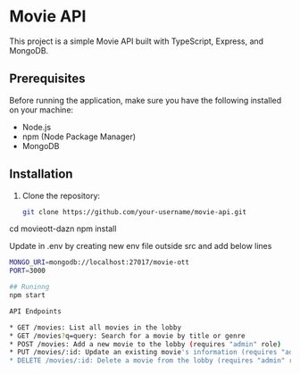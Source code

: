 # Movie API

This project is a simple Movie API built with TypeScript, Express, and MongoDB.

## Prerequisites

Before running the application, make sure you have the following installed on your machine:

- Node.js
- npm (Node Package Manager)
- MongoDB

## Installation

1. Clone the repository:

   ```bash
   git clone https://github.com/your-username/movie-api.git


cd movieott-dazn
npm install

Update in .env by creating new env file outside src and add below lines 

```bash
MONGO_URI=mongodb://localhost:27017/movie-ott
PORT=3000

## Runinng
npm start

API Endpoints

* GET /movies: List all movies in the lobby
* GET /movies?q=query: Search for a movie by title or genre
* POST /movies: Add a new movie to the lobby (requires "admin" role)
* PUT /movies/:id: Update an existing movie's information (requires "admin" role)
* DELETE /movies/:id: Delete a movie from the lobby (requires "admin" role)

